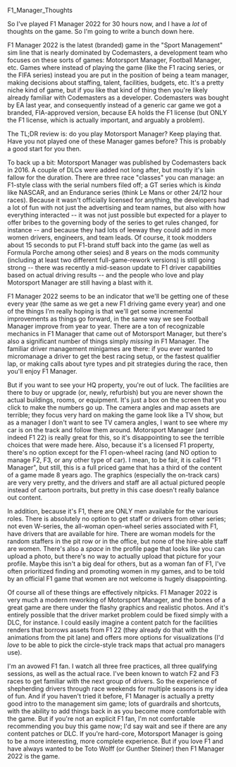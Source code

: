 F1_Manager_Thoughts

So I've played F1 Manager 2022 for 30 hours now, and I have a _lot_ of thoughts on the game. So I'm going to write a bunch down here. 

F1  Manager 2022 is the latest (branded) game in the "Sport Management" sim line that is nearly dominated by Codemasters, a development team who focuses on these sorts of games: Motorsport Manager, Football Manager, etc. Games where instead of playing the game (like the F1 racing series, or the FIFA series) instead you are put in the position of being a team manager, making decisions about staffing, talent, facilities, budgets, etc. It's a pretty niche kind of game, but if you like that kind of thing then you're likely already familiar with Codemasters as a developer. Codemasters was bought by EA last year, and consequently instead of a generic car game we got a branded, FIA-approved version, because EA holds the F1 license (but ONLY the F1 license, which is actually important, and arguably a problem). 

The TL;DR review is: do you play Motorsport Manager? Keep playing that. Have you not played one of these Manager games before? This is probably a good start for you then.

To back up a bit: Motorsport Manager was published by Codemasters back in 2016. A couple of DLCs were added not long after, but mostly it's lain fallow for the duration. There are three race "classes" you can manage: an F1-style class with the serial numbers filed off; a GT series which is _kinda_ like NASCAR, and an Endurance series (think Le Mans or other 24/12 hour races). Because it wasn't officially licensed for anything, the developers had a lot of fun with not just the advertising and team names, but also with how everything interacted -- it was not just possible but expected for a player to offer bribes to the governing body of the series to get rules changed, for instance -- and because they had lots of leeway they could add in more women drivers, engineers, and team leads. Of course, it took modders about 15 seconds to put F1-brand stuff back into the game (as well as Formula Porche among other seies) and 8 years on the mods community (including at least two different full-game-rework versions) is still going strong -- there was recently a mid-season update to F1 driver capabilities based on actual driving results -- and the people who love and play Motorsport Manager are still having a blast with it. 

F1 Manager 2022 seems to be an indicator that we'll be getting one of these every year (the same as we get a new F1 driving game every year) and one of the things I'm really hoping is that we'll get some incremental improvements as things go forward, in the same way we see Football Manager improve from year to year. There are a ton of recognizable mechanics in F1 Manager that came out of Motorsport Manager, but there's also a significant number of things simply _missing_ in F1 Manager. The familiar driver management minigames are there: if you ever wanted to micromanage a driver to get the best racing setup, or the fastest qualifier lap, or making calls about tyre types and pit strategies during the race, then you'll enjoy F1 Manager. 

But if you want to see your HQ property, you're out of luck. The facilities are there to buy or upgrade (or, newly, refurbish) but you are never shown the actual buildings, rooms, or equipment. It's just a box on the screen that you click to make the numbers go up. The camera angles and map assets are terrible; they focus very hard on making the game look like a TV show, but as a manager I don't want to see TV camera angles, I want to see where my car is on the track and follow them around. Motorsport Manager (and indeed F1 22) is really great for this, so it's disappointing to see the terrible choices that were made here. Also, because it's a licensed F1 property, there's no option except for the F1 open-wheel racing (and NO option to manage F2, F3, or any other type of car). I mean, to be fair, it is called "F1 Manager", but still, this is a full priced game that has a third of the content of a game made 8 years ago. The graphics (especially the on-track cars) are very very pretty, and the drivers and staff are all actual pictured people instead of cartoon portraits, but pretty in this case doesn't really balance out content. 

In addition, because it's F1, there are ONLY men available for the various roles. There is absolutely no option to get staff or drivers from other series; not even W-series, the all-woman open-wheel series associated with F1, have drivers that are available for hire. There are woman models for the random staffers in the pit row or in the office, but none of the hire-able staff are women. There's also a _space_ in the profile page that looks like you can upload a photo, but there's no way to actually upload that picture for your profile. Maybe this isn't a big deal for others, but as a woman fan of F1, I've often prioritized finding and promoting women in my games, and to be told by an official F1 game that women are not welcome is hugely disappointing. 

Of course all of these things are effectively nitpicks. F1 Manager 2022 is very much a modern reworking of Motorsport Manager, and the bones of a great game are there under the flashy graphics and realistic photos. And it's entirely possible that the driver market problem could be fixed simply with a DLC, for instance. I could easily imagine a content patch for the facilities renders that borrows assets from F1 22 (they already do that with the animations from the pit lane) and offers more options for visualizations (I'd _love_ to be able to pick the circle-style track maps that actual pro managers use). 

I'm an avowed F1 fan. I watch all three free practices, all three qualifying sessions, as well as the actual race. I've been known to watch F2 and F3 races to get familiar with the next group of drivers. So the experience of shepherding drivers through race weekends for multiple seasons is my idea of fun. And if you haven't tried it before, F1 Manager is actually a pretty good intro to the management sim game; lots of guardrails and shortcuts, with the ability to add things back in as you become more comfortable with the game. But if you're not an explicit F1 fan, I'm not comfortable recommending you buy this game now; I'd say wait and see if there are any content patches or DLC. If you're hard-core, Motorsport Manager is going to be a more interesting, more complete experience. But if you love F1 and have always wanted to be Toto Wolff (or Gunther Steiner) then F1 Manager 2022 is the game. 
